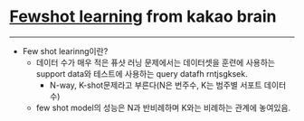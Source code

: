 # [Fewshot learning](https://www.kakaobrain.com/blog/106) from kakao brain
---
- Few shot learinng이란?
    - 데이터 수가 매우 적은 퓨샷 러닝 문제에서는 데이터셋을 훈련에 사용하는 support data와 테스트에 사용하는 query datafh rntjsgksek.
        - N-way, K-shot문제라고 부른다(N은 번주수, K는 범주별 서포트 데이터 수)
    - few shot model의 성능은 N과 반비례하며 K와는 비례하는 관계에 놓여있음.